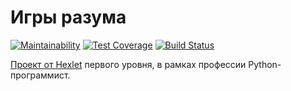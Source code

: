 # Игры разума

[![Maintainability](https://api.codeclimate.com/v1/badges/6c8a2158f9ef1a05e2ba/maintainability)](https://codeclimate.com/github/mellyssy/python-project-lvl1/maintainability) [![Test Coverage](https://api.codeclimate.com/v1/badges/6c8a2158f9ef1a05e2ba/test_coverage)](https://codeclimate.com/github/mellyssy/python-project-lvl1/test_coverage) [![Build Status](https://travis-ci.org/mellyssy/python-project-lvl1.svg?branch=master)](https://travis-ci.org/mellyssy/python-project-lvl1)

[Проект от Hexlet](https://ru.hexlet.io/professions/python/projects/49) первого уровня, в рамках профессии Python-программист. 
